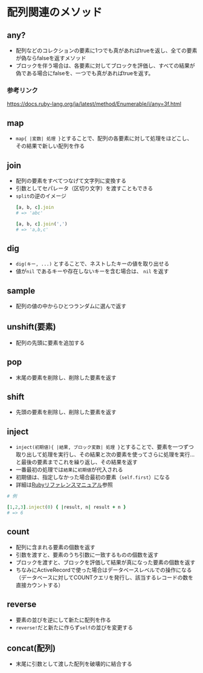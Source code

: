 # 配列関連のメソッド

## any?
- 配列などのコレクションの要素に1つでも真があればtrueを返し、全ての要素が偽ならfalseを返すメソッド
- ブロックを伴う場合は、各要素に対してブロックを評価し、すべての結果が偽である場合にfalseを、一つでも真があればtrueを返す。
### 参考リンク
  <https://docs.ruby-lang.org/ja/latest/method/Enumerable/i/any=3f.html>

## map
- `map{ |変数| 処理 }`とすることで、配列の各要素に対して処理をほどこし、その結果で新しい配列を作る

## join
- 配列の要素をすべてつなげて文字列に変換する
- 引数としてセパレータ（区切り文字）を渡すこともできる
- `split`の逆のイメージ
  ```rb
  [a, b, c].join
  # => 'abc'

  [a, b, c].join(',')
  # => 'a,b,c'
  ```

## dig
- `dig(キー, ...)` とすることで、ネストしたキーの値を取り出せる
- 値が`nil` であるキーや存在しないキーを含む場合は、 `nil` を返す

## sample
- 配列の値の中からひとつランダムに選んで返す

## unshift(要素)
- 配列の先頭に要素を追加する

## pop
- 末尾の要素を削除し、削除した要素を返す

## shift
- 先頭の要素を削除し、削除した要素を返す

## inject
- `inject(初期値){ |結果, ブロック変数| 処理 }`とすることで、要素を一つずつ取り出して処理を実行し、その結果と次の要素を使ってさらに処理を実行…と最後の要素までこれを繰り返し、その結果を返す
- 一番最初の処理では`結果`に`初期値`が代入される
- 初期値は、指定しなかった場合最初の要素（`self.first`）になる
- 詳細は[Rubyリファレンスマニュアル](https://docs.ruby-lang.org/ja/latest/method/Enumerable/i/inject.html)参照
 ```rb
 # 例
 
[1,2,3].inject(0) { |result, n| result + n }
# => 6
```

## count
- 配列に含まれる要素の個数を返す
- 引数を渡すと、要素のうち引数に一致するものの個数を返す
- ブロックを渡すと、ブロックを評価して結果が真になった要素の個数を返す
- ちなみにActiveRecordで使った場合はデータベースレベルでの操作になる（データベースに対してCOUNTクエリを発行し、該当するレコードの数を直接カウントする）

## reverse
- 要素の並びを逆にして新たに配列を作る
- `reverse!`だと新たに作らず`self`の並びを変更する

## concat(配列)
- 末尾に引数として渡した配列を破壊的に結合する